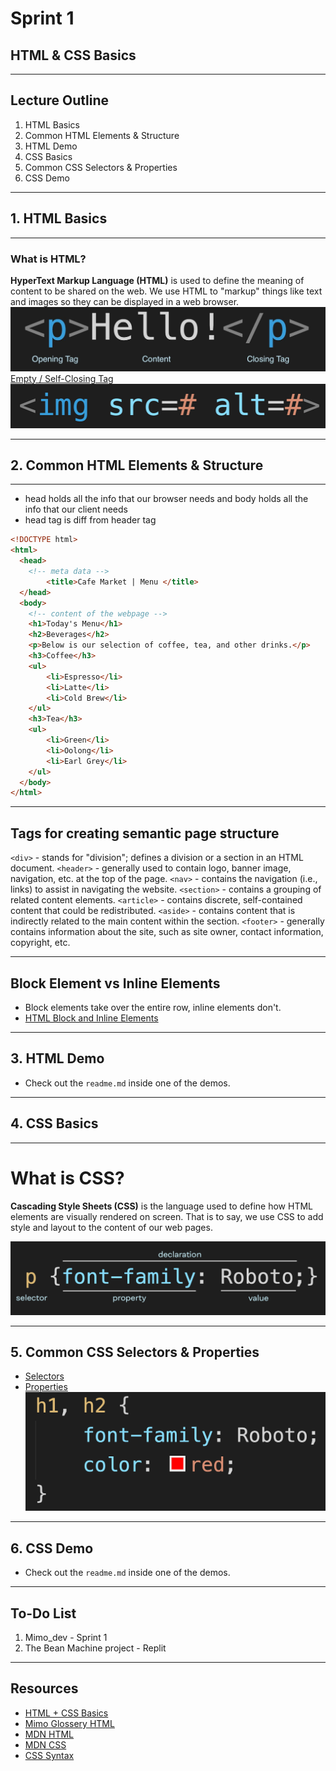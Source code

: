 # Sprint 1
## HTML & CSS Basics

--- 

## Lecture Outline

1. HTML Basics
2. Common HTML Elements & Structure
3. HTML Demo
4. CSS Basics
5. Common CSS Selectors & Properties
6. CSS Demo

---

## 1. HTML Basics

---

### What is HTML?

**HyperText Markup Language (HTML)** is used to define the meaning of content to be shared on the web. We use HTML to "markup" things like text and images so they can be displayed in a web browser. 
![structure](./assets/structure.jpeg)
[Empty / Self-Closing Tag](https://developer.mozilla.org/en-US/docs/Glossary/Empty_element)
![emptyele](./assets/emptyele.png)

---

## 2. Common HTML Elements & Structure

---

* head holds all the info that our browser needs and body holds all the info that our client needs
* head tag is diff from header tag

```html
<!DOCTYPE html>
<html>
  <head>
    <!-- meta data -->
        <title>Cafe Market | Menu </title>
  </head>
  <body>
    <!-- content of the webpage -->
    <h1>Today's Menu</h1>
    <h2>Beverages</h2>
    <p>Below is our selection of coffee, tea, and other drinks.</p>
    <h3>Coffee</h3>
    <ul>
        <li>Espresso</li>
        <li>Latte</li>
        <li>Cold Brew</li>
    </ul>
    <h3>Tea</h3>
    <ul>
        <li>Green</li>
        <li>Oolong</li>
        <li>Earl Grey</li>
    </ul>
  </body>
</html>
```

---

## Tags for creating semantic page structure

`<div>` - stands for "division"; defines a division or a section in an HTML document.
`<header>` - generally used to contain logo, banner image, navigation, etc. at the top of the page.
`<nav>` - contains the navigation (i.e., links) to assist in navigating the website.
`<section>` - contains a grouping of related content elements.
`<article>` - contains discrete, self-contained content that could be redistributed. 
`<aside>` - contains content that is indirectly related to the main content within the section.
`<footer>` - generally contains information about the site, such as site owner, contact information, copyright, etc.

---

## Block Element vs Inline Elements

* Block elements take over the entire row, inline elements don't.
* [HTML Block and Inline Elements](https://www.w3schools.com/html/html_blocks.asp)

---

## 3. HTML Demo
* Check out the `readme.md` inside one of the demos.

---

## 4. CSS Basics

---

# What is CSS?

**Cascading Style Sheets (CSS)** is the language used to define how HTML elements are visually rendered on screen. That is to say, we use CSS to add style and layout to the content of our web pages.

![cssStructure](./assets/cssStructure.png)

---

## 5. Common CSS Selectors & Properties

* [Selectors](https://developer.mozilla.org/en-US/docs/Web/CSS/CSS_Selectors)
* [Properties](https://css-tricks.com/almanac/properties/)
![css-rules](./assets/css-rules.png)

---

## 6. CSS Demo
* Check out the `readme.md` inside one of the demos.

---

## To-Do List
1. Mimo_dev - Sprint 1
2. The Bean Machine project - Replit

---

## Resources
* [HTML + CSS Basics](https://mimodocs.notion.site/HTML-CSS-Basics-609a1ed349e248b4b3c3c296b87c4817)
* [Mimo Glossery HTML](https://getmimo.com/glossary/html/attributes)
* [MDN HTML](https://developer.mozilla.org/en-US/docs/Web/HTML)
* [MDN CSS](https://developer.mozilla.org/en-US/docs/Web/CSS)
* [CSS Syntax](https://developer.mozilla.org/en-US/docs/Glossary/property/CSS)